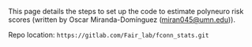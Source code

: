 This page details the steps to set up the code to estimate polyneuro risk scores (written by Oscar Miranda-Domínguez (miran045@umn.edu)).

Repo location: `https://gitlab.com/Fair_lab/fconn_stats.git`